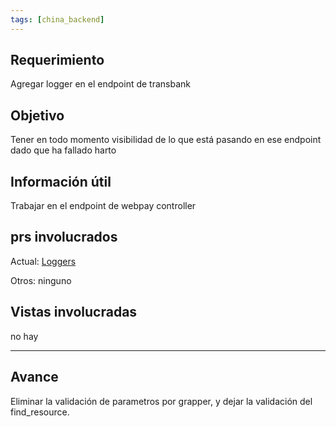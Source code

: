 ```yaml
---
tags: [china_backend]
---
```


## Requerimiento

Agregar logger en el endpoint de transbank

## Objetivo

Tener en todo momento visibilidad de lo que está pasando en ese endpoint dado que ha fallado harto


## Información útil

Trabajar en el endpoint de webpay controller


## prs involucrados

Actual: [Loggers](https://bitbucket.org/niusushi/china-backend/pull-requests/318?t=1)

Otros: ninguno

## Vistas involucradas

no hay


---
## Avance

Eliminar la validación de parametros por grapper, y dejar la validación del find_resource.
